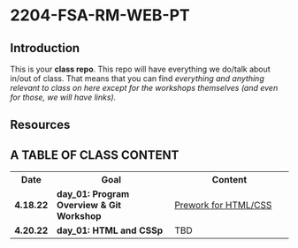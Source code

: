 # 2204-FSA-RM-WEB-PT

## Introduction

This is your **class repo**. This repo will have everything we do/talk about in/out of class. That means that you can find _everything and anything relevant to class on here except for the workshops themselves (and even for those, we will have links)._

## Resources



## A TABLE OF CLASS CONTENT

<table>
  <tr>
    <th style="width: 60px;"> Date </th>
    <th style="width: 300px;"> Goal </th>
    <th style="width: 300px;"> Content </th>
  </tr>
  <tr>
    <td><b>4.18.22</b></td>
    <td><b>day_01: Program Overview & Git Workshop</b></td>
    <td>
      <a href='https://www.youtube.com/watch?v=qvLGTDYrU9U'>Prework for HTML/CSS</a>
    </td>
  </tr>
    <tr>
    <td><b>4.20.22</b></td>
    <td><b>day_01: HTML and CSSp</b></td>
    <td>
      TBD
    </td>
  </tr>
</table>


